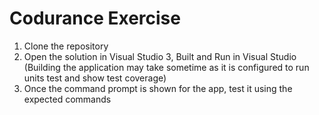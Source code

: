 # Codurance Exercise
1. Clone the repository
2. Open the solution in Visual Studio
3, Built and Run in Visual Studio (Building the application may take sometime as it is configured to run units test and show test coverage)
4. Once the command prompt is shown for the app, test it using the expected commands
